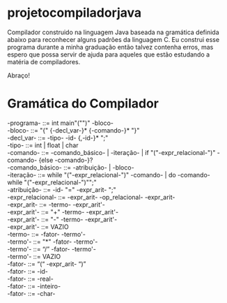 # projetocompiladorjava
Compilador construido na linguagem Java baseada na gramática definida abaixo para reconhecer alguns padrões da linguagem C. 
Eu construi esse programa durante a minha graduação então talvez contenha erros, mas espero que possa servir de ajuda para aqueles que estão estudando a matéria de compiladores.

Abraço!

# Gramática do Compilador

-programa- ::= int main"("")" -bloco- <br/>
-bloco- ::= "{" {-decl_var-}* {-comando-}* "}" <br/>
-decl_var- ::= -tipo- -id- {,-id-}* ";" <br/>
-tipo- ::= int | float | char <br/>
-comando- ::= -comando_básico- | -iteração- | if "("-expr_relacional-")" -comando- {else -comando-}? <br/>
-comando_básico- ::= -atribuição- | -bloco- <br/>
-iteração- ::= while "("-expr_relacional-")" -comando- | do -comando- while "("-expr_relacional-")"";" <br/>
-atribuição- ::= -id- "=" -expr_arit- ";" <br/>
-expr_relacional- ::= -expr_arit- -op_relacional- -expr_arit- <br/>
-expr_arit- ::= -termo- -expr_arit'- <br/>
-expr_arit'- ::= "+" -termo- -expr_arit'- <br/>
-expr_arit'- ::= "-" -termo- -expr_arit'- <br/>
-expr_arit'- ::= VAZIO <br/>
-termo- ::= -fator- -termo'- <br/>
-termo'- ::= "*" -fator- -termo'- <br/>
-termo'- ::= “/” -fator- -termo'- <br/>
-termo'- ::= VAZIO <br/>
-fator- ::= “(“ -expr_arit- “)” <br/>
-fator- ::= -id- <br/>
-fator- ::= -real- <br/>
-fator- ::= -inteiro- <br/>
-fator- ::= -char- <br/>


